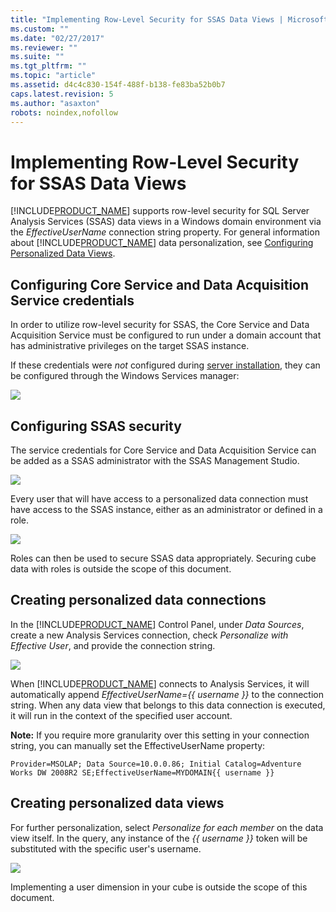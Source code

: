 ```yaml
---
title: "Implementing Row-Level Security for SSAS Data Views | Microsoft Docs"
ms.custom: ""
ms.date: "02/27/2017"
ms.reviewer: ""
ms.suite: ""
ms.tgt_pltfrm: ""
ms.topic: "article"
ms.assetid: d4c4c830-154f-488f-b138-fe83ba52b0b7
caps.latest.revision: 5
ms.author: "asaxton"
robots: noindex,nofollow
---
```

# Implementing Row-Level Security for SSAS Data Views
[!INCLUDE[PRODUCT_NAME](../a9retired/includes/server-product-name.md)] supports row-level security for SQL Server Analysis Services (SSAS) data views in a Windows domain environment via the *EffectiveUserName* connection string property.  For general information about [!INCLUDE[PRODUCT_NAME](../a9retired/includes/server-product-name.md)] data personalization, see [Configuring Personalized Data Views](../a9retired/configuring-personalized-data-views.md).  
  
## Configuring Core Service and Data Acquisition Service credentials  
  
In order to utilize row-level security for SSAS, the Core Service and Data Acquisition Service must be configured to run under a domain account that has administrative privileges on the target SSAS instance.  
  
If these credentials were *not* configured during [server installation](Installing%20Datazen%20Enterprise%20Server.md), they can be configured through the Windows Services manager:  
  
<div class="image">  
  <img src="images/rowsec_service_account.png"  />  
  <p></p>  
</div>  
  
## Configuring SSAS security  
  
The service credentials for Core Service and Data Acquisition Service can be added as a SSAS administrator with the SSAS Management Studio.  
  
<div class="image">  
  <img src="images/rowsec_ssas_admin.png"  />  
  <p></p>  
</div>  
  
Every user that will have access to a personalized data connection must have access to the SSAS instance, either as an administrator or defined in a role.  
  
<div class="image">  
  <img src="images/rowsec_ssas_role_membership.png"  />  
  <p></p>  
</div>  
  
Roles can then be used to secure SSAS data appropriately. Securing cube data with roles is outside the scope of this document.  
  
## Creating personalized data connections  
  
In the [!INCLUDE[PRODUCT_NAME](../a9retired/includes/short-server-product-name.md)] Control Panel, under *Data Sources*, create a new Analysis Services connection, check *Personalize with Effective User*, and provide the connection string.  
  
<div class="image">  
  <img src="images/rowsec_cp_dataconnection.png"  />  
  <p></p>  
</div>  
  
When [!INCLUDE[PRODUCT_NAME](../a9retired/includes/short-product-name.md)] connects to Analysis Services, it will automatically append *EffectiveUserName={{ username }}* to the connection string.  When any data view that belongs to this data connection is executed, it will run in the context of the specified user account.  
  
**Note:** If you require more granularity over this setting in your connection string, you can manually set the EffectiveUserName property:    
  
    Provider=MSOLAP; Data Source=10.0.0.86; Initial Catalog=Adventure Works DW 2008R2 SE;EffectiveUserName=MYDOMAIN{{ username }}  
  
## Creating personalized data views  
  
For further personalization, select *Personalize for each member* on the data view itself.  In the query, any instance of the *{{ username }}* token will be substituted with the specific user's username.    
  
<div class="image">  
  <img src="images/rowsec_cp_dataview.png"  />  
  <p></p>  
</div>  
  
Implementing a user dimension in your cube is outside the scope of this document.  
